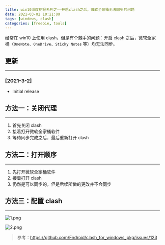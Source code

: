 ```yaml
---
title: win10深度挖掘系列之——开启clash之后，微软全家桶无法同步的问题
date: 2021-03-02 10:21:00
tags: [windows, clash]
categories: [freebie, tools]
---
```


经常在 win10 上使用 clash，但是有个棘手的问题：开启 clash 之后，微软全家桶（`OneNote`、`OneDrive`、`Sticky Notes` 等）均无法同步。

<!-- more -->

## 更新

------

### [2021-3-2]

- Initial release

## 方法一：关闭代理

------

1. 首先关闭 clash
2. 接着打开微软全家桶软件
3. 等待同步完成之后，最后重新打开 clash

## 方法二：打开顺序

------

1. 先打开微软全家桶软件
2. 接着打开 clash
3. 仍然是可以同步的，但是后续所做的更改并不会同步

## 方法三：配置 clash

------

![1.png](https://oos.blog.yyge.top/2021/3/2/win10深度挖掘系列之——开启clash之后，微软全家桶无法同步的问题/images/1.png)

![2.png](https://oos.blog.yyge.top/2021/3/2/win10深度挖掘系列之——开启clash之后，微软全家桶无法同步的问题/images/2.png)

> 参考：https://github.com/Fndroid/clash_for_windows_pkg/issues/123